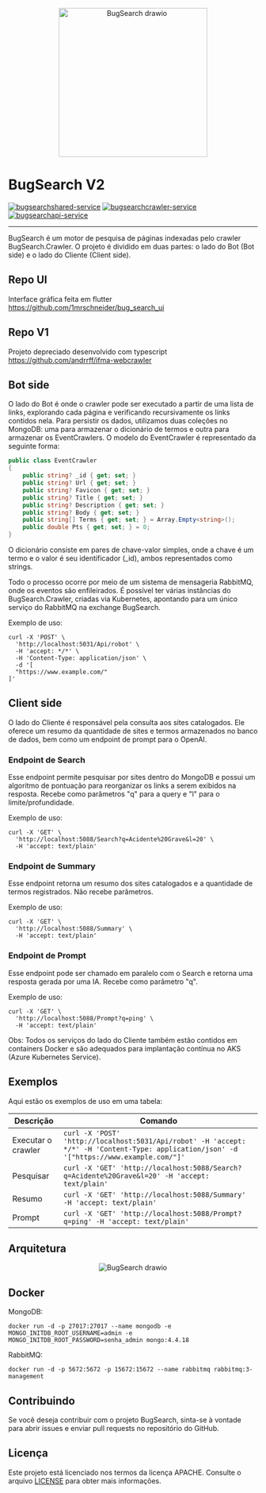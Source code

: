 <p align="center">
  <img src="https://github.com/andrrff/BugSearch/assets/13167954/e6fdc0e7-1a8a-4d64-8b69-8d0379022b86" style="width: 300px;" alt="BugSearch drawio">
  <h1>BugSearch V2</h1>
</p>

[![bugsearchshared-service](https://github.com/andrrff/BugSearch/actions/workflows/bugsearchshared-service.yaml/badge.svg)](https://github.com/andrrff/BugSearch/actions/workflows/bugsearchshared-service.yaml)
[![bugsearchcrawler-service](https://github.com/andrrff/BugSearch/actions/workflows/bugsearchcrawler-service.yaml/badge.svg)](https://github.com/andrrff/BugSearch/actions/workflows/bugsearchcrawler-service.yaml)
[![bugsearchapi-service](https://github.com/andrrff/BugSearch/actions/workflows/bugsearchapi-service.yaml/badge.svg?branch=master)](https://github.com/andrrff/BugSearch/actions/workflows/bugsearchapi-service.yaml)

---

BugSearch é um motor de pesquisa de páginas indexadas pelo crawler BugSearch.Crawler. O projeto é dividido em duas partes: o lado do Bot (Bot side) e o lado do Cliente (Client side).

## Repo UI

Interface gráfica feita em flutter https://github.com/1mrschneider/bug_search_ui

## Repo V1

Projeto depreciado desenvolvido com typescript https://github.com/andrrff/ifma-webcrawler

## Bot side

O lado do Bot é onde o crawler pode ser executado a partir de uma lista de links, explorando cada página e verificando recursivamente os links contidos nela. Para persistir os dados, utilizamos duas coleções no MongoDB: uma para armazenar o dicionário de termos e outra para armazenar os EventCrawlers. O modelo do EventCrawler é representado da seguinte forma:

```csharp
public class EventCrawler
{
    public string? _id { get; set; }
    public string? Url { get; set; }
    public string? Favicon { get; set; }
    public string? Title { get; set; }
    public string? Description { get; set; }
    public string? Body { get; set; }
    public string[] Terms { get; set; } = Array.Empty<string>();
    public double Pts { get; set; } = 0;
}
```

O dicionário consiste em pares de chave-valor simples, onde a chave é um termo e o valor é seu identificador (_id), ambos representados como strings.

Todo o processo ocorre por meio de um sistema de mensageria RabbitMQ, onde os eventos são enfileirados. É possível ter várias instâncias do BugSearch.Crawler, criadas via Kubernetes, apontando para um único serviço do RabbitMQ na exchange BugSearch.

Exemplo de uso:

```shell
curl -X 'POST' \
  'http://localhost:5031/Api/robot' \
  -H 'accept: */*' \
  -H 'Content-Type: application/json' \
  -d '[
  "https://www.example.com/"
]'
```

## Client side

O lado do Cliente é responsável pela consulta aos sites catalogados. Ele oferece um resumo da quantidade de sites e termos armazenados no banco de dados, bem como um endpoint de prompt para o OpenAI.

### Endpoint de Search

Esse endpoint permite pesquisar por sites dentro do MongoDB e possui um algoritmo de pontuação para reorganizar os links a serem exibidos na resposta. Recebe como parâmetros "q" para a query e "l" para o limite/profundidade.

Exemplo de uso:

```shell
curl -X 'GET' \
  'http://localhost:5088/Search?q=Acidente%20Grave&l=20' \
  -H 'accept: text/plain'
```

### Endpoint de Summary

Esse endpoint retorna um resumo dos sites catalogados e a quantidade de termos registrados. Não recebe parâmetros.

Exemplo de uso:

```shell
curl -X 'GET' \
  'http://localhost:5088/Summary' \
  -H 'accept: text/plain'
```

### Endpoint de Prompt

Esse endpoint pode ser chamado em paralelo com o Search e retorna uma resposta gerada por uma IA. Recebe como parâmetro "q".

Exemplo de uso:

```shell
curl -X 'GET' \
  'http://localhost:5088/Prompt?q=ping' \
  -H 'accept: text/plain'
```

Obs: Todos os serviços do lado do Cliente também estão contidos em containers Docker e são adequados para implantação contínua no AKS (Azure Kubernetes Service).

## Exemplos



Aqui estão os exemplos de uso em uma tabela:

| Descrição             | Comando                                                                                           |
| --------------------- | ------------------------------------------------------------------------------------------------- |
| Executar o crawler    | `curl -X 'POST' 'http://localhost:5031/Api/robot' -H 'accept: */*' -H 'Content-Type: application/json' -d '["https://www.example.com/"]'` |
| Pesquisar             | `curl -X 'GET' 'http://localhost:5088/Search?q=Acidente%20Grave&l=20' -H 'accept: text/plain'`    |
| Resumo                | `curl -X 'GET' 'http://localhost:5088/Summary' -H 'accept: text/plain'`                            |
| Prompt                | `curl -X 'GET' 'http://localhost:5088/Prompt?q=ping' -H 'accept: text/plain'`                      |

## Arquitetura

<p align="center">
  <img src="https://github.com/andrrff/BugSearch/assets/13167954/55f78bb5-9f1e-4b01-8a96-7b404075cb8f" alt="BugSearch drawio">
</p>


## Docker

MongoDB:

```shell
docker run -d -p 27017:27017 --name mongodb -e MONGO_INITDB_ROOT_USERNAME=admin -e MONGO_INITDB_ROOT_PASSWORD=senha_admin mongo:4.4.18
```

RabbitMQ:

```shell
docker run -d -p 5672:5672 -p 15672:15672 --name rabbitmq rabbitmq:3-management
```

## Contribuindo

Se você deseja contribuir com o projeto BugSearch, sinta-se à vontade para abrir issues e enviar pull requests no repositório do GitHub.

## Licença

Este projeto está licenciado nos termos da licença APACHE. Consulte o arquivo [LICENSE](LICENSE) para obter mais informações.
